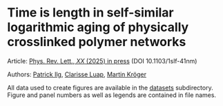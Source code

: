 # Time is length in self-similar logarithmic aging of physically crosslinked polymer networks

Article: [Phys. Rev. Lett., *XX* (2025) in press](https://doi.org/10.1103/1slf-41nm)  (DOI 10.1103/1slf-41nm)

Authors: [Patrick Ilg](https://www.reading.ac.uk/maths-and-stats/staff/patrick-ilg), [Clarisse Luap](https://www.scopus.com/authid/detail.uri?authorId=6507066994&origin=resultslist), [Martin Kröger](https://www.complexfluids.ethz.ch/)

All data  used to create figures are available in the [datasets](datasets) subdirectory. Figure and panel numbers as well as legends are contained in file names. 

